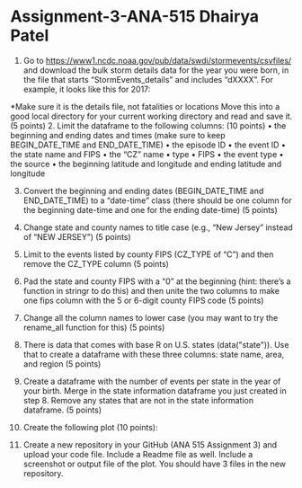 # Assignment-3-ANA-515 Dhairya Patel 

1.	Go to https://www1.ncdc.noaa.gov/pub/data/swdi/stormevents/csvfiles/ and download the bulk storm details data for the year you were born, in the file that starts “StormEvents_details” and includes “dXXXX”. For example, it looks like this for 2017:  
  
*Make sure it is the details file, not fatalities or locations
Move this into a good local directory for your current working directory and read and save it. (5 points)
2.	Limit the dataframe to the following columns: (10 points)
•	the beginning and ending dates and times (make sure to keep BEGIN_DATE_TIME and END_DATE_TIME) 
•	the episode ID
•	the event ID
•	the state name and FIPS
•	the “CZ” name
•	type
•	FIPS
•	the event type 
•	the source
•	the beginning latitude and longitude and ending latitude and longitude 

3.	Convert the beginning and ending dates (BEGIN_DATE_TIME and END_DATE_TIME) to a “date-time” class (there should be one column for the beginning date-time and one for the ending date-time) (5 points) 

4.	Change state and county names to title case (e.g., “New Jersey” instead of “NEW JERSEY”) (5 points) 

5.	Limit to the events listed by county FIPS (CZ_TYPE of “C”) and then remove the CZ_TYPE column (5 points) 

6.	Pad the state and county FIPS with a “0” at the beginning (hint: there’s a function in stringr to do this) and then unite the two columns to make one fips column with the 5 or 6-digit county FIPS code (5 points) 

7.	Change all the column names to lower case (you may want to try the rename_all function for this) (5 points) 

8.	There is data that comes with base R on U.S. states (data("state")). Use that to create a dataframe with these three columns: state name, area, and region (5 points)

9.	Create a dataframe with the number of events per state in the year of your birth. Merge in the state information dataframe you just created in step 8. Remove any states that are not in the state information dataframe. (5 points) 

10.	Create the following plot (10 points): 
  
 
11.	Create a new repository in your GitHub (ANA 515 Assignment 3) and upload your code file. 
Include a Readme file as well. 
Include a screenshot or output file of the plot. 
You should have 3 files in the new repository.



